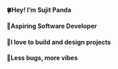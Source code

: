  #### 🍀Hey! I’m Sujit Panda
 #### 🌱Aspiring Software Developer
 #### 🐢I love to build and design  projects
 #### 🤍Less bugs, more vibes





